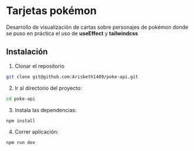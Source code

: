 # Tarjetas pokémon

Desarrollo de visualización de cartas sobre personajes de pokémon donde se puso en práctica el uso de **useEffect** y **tailwindcss**

## Instalación

1. Clonar el repositorio

```bash
git clone git@github.com:Arisbeth1409/poke-api.git
```

2. Ir al directorio del proyecto:

```bash
cd poke-api
```

3. Instala las dependencias:

```bash
npm install
```

4. Correr aplicación:

```bash
npm run dev
```
